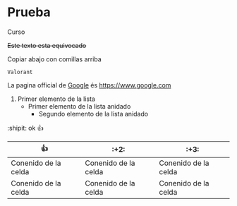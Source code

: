 # Prueba
Curso

~~Este texto esta equivocado~~

Copiar abajo con comillas arriba
```
Valorant
```
La pagina official de [Google](https://www.google.com) és https://www.google.com
1.  Primer elemento de la lista
    - Primer elemento de la lista anidado
       - Segundo elemento de la lista anidado

:shipit: ok :+1:

| :+1: | :+2: | :+3: |
| ------------- | ------------- | ------------- |
| Conenido de la celda | Conenido de la celda | Conenido de la celda |
| Conenido de la celda | Conenido de la celda | Conenido de la celda |
